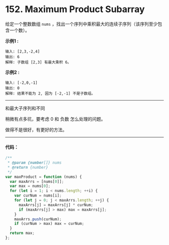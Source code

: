 # 152. Maximum Product Subarray


给定一个整数数组 `nums` ，找出一个序列中乘积最大的连续子序列（该序列至少包含一个数）。



**示例1 :**
```
输入: [2,3,-2,4]
输出: 6
解释: 子数组 [2,3] 有最大乘积 6。
```

**示例2 :**
```
输入: [-2,0,-1]
输出: 0
解释: 结果不能为 2, 因为 [-2,-1] 不是子数组。
```

---

和最大子序列和不同

稍微有点多坑，要考虑 0 和 负数 怎么处理的问题。

做得不是很好，有更好的方法。

---
#### 代码：

```js
/**
 * @param {number[]} nums
 * @return {number}
 */
var maxProduct = function (nums) {
  var maxArrs = [nums[0]];
  var max = nums[0];
  for (let i = 1; i < nums.length; ++i) {
    var curNum = nums[i];
    for (let j = 0; j < maxArrs.length; ++j) {
      maxArrs[j] = maxArrs[j] * curNum;
      if (maxArrs[j] > max) max = maxArrs[j];
    }
    maxArrs.push(curNum);
    if (curNum > max) max = curNum;
  }
  return max;
};

```